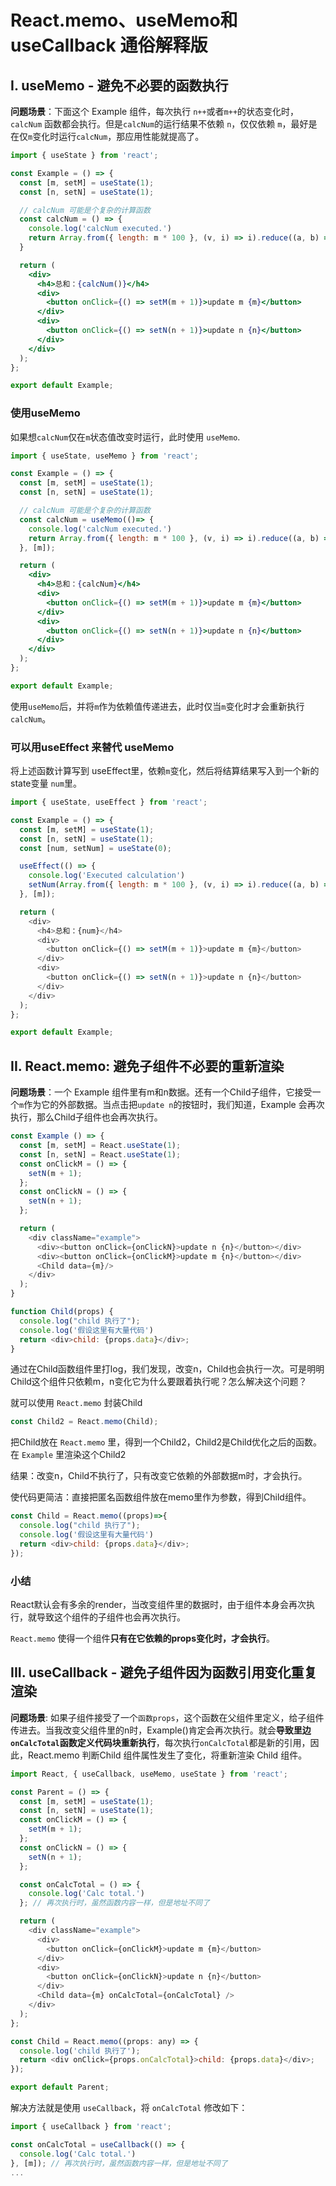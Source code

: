 # React.memo、useMemo和useCallback 通俗解释版

## I. useMemo - 避免不必要的函数执行

**问题场景**：下面这个 Example 组件，每次执行 `n++`或者`m++`的状态变化时， `calcNum` 函数都会执行。但是`calcNum`的运行结果不依赖 `n`，仅仅依赖 `m`，最好是在仅`m`变化时运行`calcNum`，那应用性能就提高了。

```jsx
import { useState } from 'react';

const Example = () => {
  const [m, setM] = useState(1);
  const [n, setN] = useState(1);

  // calcNum 可能是个复杂的计算函数
  const calcNum = () => {
    console.log('calcNum executed.')
    return Array.from({ length: m * 100 }, (v, i) => i).reduce((a, b) => a + b);
  }

  return (
    <div>
      <h4>总和：{calcNum()}</h4>
      <div>
        <button onClick={() => setM(m + 1)}>update m {m}</button>
      </div>
      <div>
        <button onClick={() => setN(n + 1)}>update n {n}</button>
      </div>
    </div>
  );
};

export default Example;
```

### 使用useMemo

如果想`calcNum`仅在`m`状态值改变时运行，此时使用 `useMemo`.

```jsx
import { useState, useMemo } from 'react';

const Example = () => {
  const [m, setM] = useState(1);
  const [n, setN] = useState(1);

  // calcNum 可能是个复杂的计算函数
  const calcNum = useMemo(()=> {
    console.log('calcNum executed.')
    return Array.from({ length: m * 100 }, (v, i) => i).reduce((a, b) => a + b);
  }, [m]);

  return (
    <div>
      <h4>总和：{calcNum}</h4>
      <div>
        <button onClick={() => setM(m + 1)}>update m {m}</button>
      </div>
      <div>
        <button onClick={() => setN(n + 1)}>update n {n}</button>
      </div>
    </div>
  );
};

export default Example;

```

使用`useMemo`后，并将`m`作为依赖值传递进去，此时仅当`m`变化时才会重新执行`calcNum`。

### 可以用useEffect 来替代 useMemo

将上述函数计算写到 useEffect里，依赖`m`变化，然后将结算结果写入到一个新的 state变量 `num`里。

```javascript
import { useState, useEffect } from 'react';

const Example = () => {
  const [m, setM] = useState(1);
  const [n, setN] = useState(1);
  const [num, setNum] = useState(0);

  useEffect(() => {
    console.log('Executed calculation')
    setNum(Array.from({ length: m * 100 }, (v, i) => i).reduce((a, b) => a + b));
  }, [m]);

  return (
    <div>
      <h4>总和：{num}</h4>
      <div>
        <button onClick={() => setM(m + 1)}>update m {m}</button>
      </div>
      <div>
        <button onClick={() => setN(n + 1)}>update n {n}</button>
      </div>
    </div>
  );
};

export default Example;
```
## II. React.memo: 避免子组件不必要的重新渲染

**问题场景**：一个 Example 组件里有m和n数据。还有一个Child子组件，它接受一个`m`作为它的外部数据。当点击把`update n`的按钮时，我们知道，Example 会再次执行，那么Child子组件也会再次执行。

```javascript
const Example () => {
  const [m, setM] = React.useState(1);
  const [n, setN] = React.useState(1);
  const onClickM = () => {
    setN(m + 1);
  };
  const onClickN = () => {
    setN(n + 1);
  };

  return (
    <div className="example">
      <div><button onClick={onClickN}>update n {n}</button></div>
      <div><button onClick={onClickM}>update m {n}</button></div>
      <Child data={m}/>
    </div>
  );
}

function Child(props) {
  console.log("child 执行了");
  console.log('假设这里有大量代码')
  return <div>child: {props.data}</div>;
}
```

通过在Child函数组件里打log，我们发现，改变n，Child也会执行一次。可是明明Child这个组件只依赖m，n变化它为什么要跟着执行呢？怎么解决这个问题？

就可以使用 `React.memo` 封装Child

```javascript
const Child2 = React.memo(Child);
```

把Child放在 `React.memo` 里，得到一个Child2，Child2是Child优化之后的函数。在 `Example` 里渲染这个Child2

结果：改变n，Child不执行了，只有改变它依赖的外部数据m时，才会执行。

使代码更简洁：直接把匿名函数组件放在memo里作为参数，得到Child组件。

```javascript
const Child = React.memo((props)=>{
  console.log("child 执行了");
  console.log('假设这里有大量代码')
  return <div>child: {props.data}</div>;
});
```

### 小结

React默认会有多余的render，当改变组件里的数据时，由于组件本身会再次执行，就导致这个组件的子组件也会再次执行。

`React.memo` 使得一个组件**只有在它依赖的props变化时，才会执行**。



## III. useCallback - 避免子组件因为函数引用变化重复渲染

**问题场景**: 如果子组件接受了一个`函数props`，这个函数在父组件里定义，给子组件传进去。当我改变父组件里的n时，Example()肯定会再次执行。就会**导致里边`onCalcTotal`函数定义代码块重新执行**，每次执行`onCalcTotal`都是新的引用，因此，React.memo 判断Child 组件属性发生了变化，将重新渲染 Child 组件。

```javascript
import React, { useCallback, useMemo, useState } from 'react';

const Parent = () => {
  const [m, setM] = useState(1);
  const [n, setN] = useState(1);
  const onClickM = () => {
    setM(m + 1);
  };
  const onClickN = () => {
    setN(n + 1);
  };

  const onCalcTotal = () => {
    console.log('Calc total.')
  }; // 再次执行时，虽然函数内容一样，但是地址不同了

  return (
    <div className="example">
      <div>
        <button onClick={onClickM}>update m {m}</button>
      </div>
      <div>
        <button onClick={onClickN}>update n {n}</button>
      </div>
      <Child data={m} onCalcTotal={onCalcTotal} />
    </div>
  );
};

const Child = React.memo((props: any) => {
  console.log('child 执行了');
  return <div onClick={props.onCalcTotal}>child: {props.data}</div>;
});

export default Parent;

```

解决方法就是使用 `useCallback`，将 `onCalcTotal` 修改如下：

```javascript
import { useCallback } from 'react';

const onCalcTotal = useCallback(() => {
  console.log('Calc total.')
}, [m]); // 再次执行时，虽然函数内容一样，但是地址不同了
...
```

